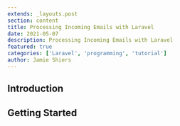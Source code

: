 ```yaml
---
extends: _layouts.post
section: content
title: Processing Incoming Emails with Laravel
date: 2021-05-07
description: Processing Incoming Emails with Laravel
featured: true
categories: ['Laravel', 'programming', 'tutorial']
author: Jamie Shiers
---
```


## Introduction

## Getting Started

## 

